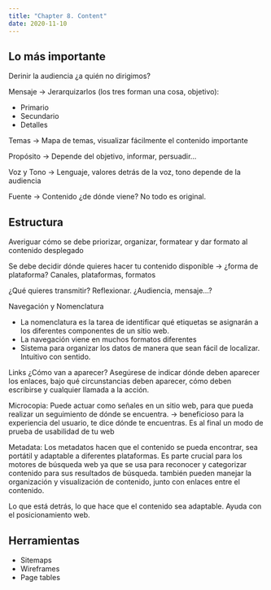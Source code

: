 ```yaml
---
title: "Chapter 8. Content"
date: 2020-11-10
---
```


## Lo más importante

Derinir la audiencia ¿a quién no dirigimos?

Mensaje →  Jerarquizarlos (los tres forman una cosa, objetivo):  

* Primario 
* Secundario 
* Detalles 

Temas →  Mapa de temas, visualizar fácilmente el contenido importante

Propósito →  Depende del objetivo, informar, persuadir…

Voz y Tono → Lenguaje, valores detrás de la voz, tono depende de la audiencia

Fuente →  Contenido ¿de dónde viene? No todo es original.
 
## Estructura

Averiguar cómo se debe priorizar, organizar, formatear y dar formato al contenido
desplegado

Se debe decidir dónde quieres hacer tu contenido disponible →  ¿forma de plataforma? Canales, plataformas, formatos

¿Qué quieres transmitir? Reflexionar. ¿Audiencia, mensaje…?

Navegación y Nomenclatura 

* La nomenclatura es la tarea de identificar qué etiquetas se asignarán a los diferentes componentes de un sitio web.
* La navegación viene en muchos formatos diferentes
* Sistema para organizar los datos de manera que sean fácil de localizar. Intuitivo con sentido.

Links ¿Cómo van a aparecer?  Asegúrese de indicar dónde deben aparecer los enlaces, bajo qué circunstancias deben aparecer, cómo deben escribirse y cualquier llamada a la acción.

Microcopia: Puede actuar como señales en un sitio web, para que pueda realizar un seguimiento de dónde se encuentra. →  beneficioso para la experiencia del usuario, te dice dónde te encuentras. Es al final un modo de prueba de usabilidad de tu web

Metadata:  Los metadatos hacen que el contenido se pueda encontrar, sea portátil y adaptable a diferentes plataformas. Es parte crucial para los motores de búsqueda web ya que se usa para reconocer y categorizar contenido para sus resultados de búsqueda. también pueden manejar la organización y visualización de contenido, junto con enlaces entre el contenido. 

Lo que está detrás, lo que hace que el contenido sea adaptable. Ayuda con el posicionamiento web.
 
## Herramientas

* Sitemaps
* Wireframes
* Page tables
